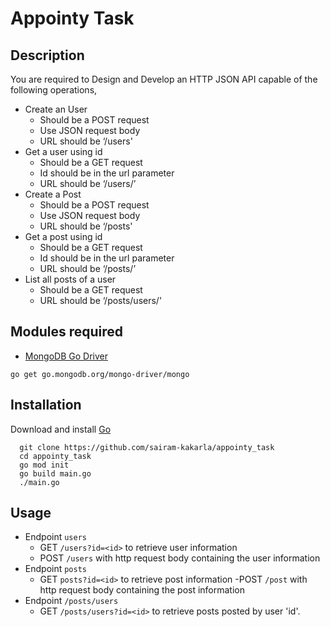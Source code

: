 # Appointy Task
## Description
You are required to Design and Develop an HTTP JSON API capable of the following operations,
- Create an User
  - Should be a POST request
  - Use JSON request body
  - URL should be ‘/users'
- Get a user using id
  - Should be a GET request
  - Id should be in the url parameter
  - URL should be ‘/users/<id here>’
- Create a Post
  - Should be a POST request
  - Use JSON request body
  - URL should be ‘/posts'
- Get a post using id
  - Should be a GET request
  - Id should be in the url parameter
  - URL should be ‘/posts/<id here>’
- List all posts of a user
  - Should be a GET request
  - URL should be ‘/posts/users/<Id here>'

## Modules required
  - [MongoDB Go Driver](https://github.com/mongodb/mongo-go-driver)  
  ```
  go get go.mongodb.org/mongo-driver/mongo
  ```
## Installation
Download and install [Go](https://golang.org/)
```
  git clone https://github.com/sairam-kakarla/appointy_task
  cd appointy_task
  go mod init
  go build main.go
  ./main.go
```
## Usage
- Endpoint ```users```
  - GET  ```/users?id=<id>``` to retrieve user information
  - POST ```/users``` with http request body containing the user information
- Endpoint ```posts```
  - GET ```posts?id=<id>``` to retrieve post information
  -POST ```/post``` with http request body containing the post information
- Endpoint ```/posts/users```
  - GET ```/posts/users?id=<id>``` to retrieve posts posted by user 'id'.
  
